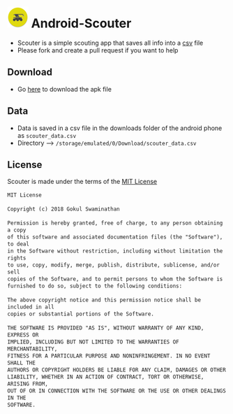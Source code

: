 #  ![Scouter](https://github.com/frc-emotion/Android-Scouter/blob/master/app/src/main/res/mipmap-mdpi/ic_launcher.png "Scouter") Android-Scouter

* Scouter is a simple scouting app that saves all info into a [csv](https://en.wikipedia.org/wiki/Comma-separated_values) file
* Please fork and create a pull request if you want to help

## Download
* Go [here](https://github.com/frc-emotion/Android-Scouter/releases) to download the apk file

## Data
* Data is saved in a csv file in the downloads folder of the android phone as `scouter_data.csv`
* Directory --> `/storage/emulated/0/Download/scouter_data.csv`

## License
Scouter is made under the terms of the [MIT License](https://opensource.org/licenses/MIT)
```
MIT License

Copyright (c) 2018 Gokul Swaminathan

Permission is hereby granted, free of charge, to any person obtaining a copy
of this software and associated documentation files (the "Software"), to deal
in the Software without restriction, including without limitation the rights
to use, copy, modify, merge, publish, distribute, sublicense, and/or sell
copies of the Software, and to permit persons to whom the Software is
furnished to do so, subject to the following conditions:

The above copyright notice and this permission notice shall be included in all
copies or substantial portions of the Software.

THE SOFTWARE IS PROVIDED "AS IS", WITHOUT WARRANTY OF ANY KIND, EXPRESS OR
IMPLIED, INCLUDING BUT NOT LIMITED TO THE WARRANTIES OF MERCHANTABILITY,
FITNESS FOR A PARTICULAR PURPOSE AND NONINFRINGEMENT. IN NO EVENT SHALL THE
AUTHORS OR COPYRIGHT HOLDERS BE LIABLE FOR ANY CLAIM, DAMAGES OR OTHER
LIABILITY, WHETHER IN AN ACTION OF CONTRACT, TORT OR OTHERWISE, ARISING FROM,
OUT OF OR IN CONNECTION WITH THE SOFTWARE OR THE USE OR OTHER DEALINGS IN THE
SOFTWARE.
```
